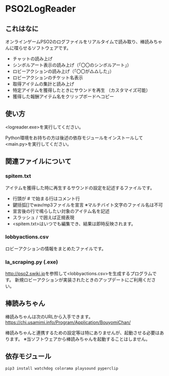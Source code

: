# PSO2LogReader

## これはなに

オンラインゲームPSO2のログファイルをリアルタイムで読み取り、棒読みちゃんに喋らせるソフトウェアです。

+ チャットの読み上げ
+ シンボルアート表示の読み上げ（「〇〇のシンボルアート」）
+ ロビーアクションの読み上げ（「〇〇が△△した」）
+ ロビーアクションのチケット名表示
+ 取得アイテムの集計と読み上げ
+ 特定アイテムを獲得したときにサウンドを再生 （カスタマイズ可能）
+ 獲得した報酬アイテム名をクリップボードへコピー

## 使い方

<logreader.exe>を実行してください。

Python環境をお持ちの方は後述の依存モジュールをインストールして<main.py>を実行してください。

## 関連ファイルについて

### spitem.txt

アイテムを獲得した時に再生するサウンドの設定を記述するファイルです。

+ 行頭が # で始まる行はコメント行
+ 鍵括弧[]でwav/mp3ファイルを宣言 ※マルチバイト文字のファイル名は不可
+ 宣言後の行で鳴らしたい対象のアイテム名を記述
+ スラッシュ / で囲えば正規表現
+ <spitem.txt>はいつでも編集でき、結果は即時反映されます。

### lobbyactions.csv

ロビーアクションの情報をまとめたファイルです。

### la_scraping.py (.exe)

<http://pso2.swiki.jp>を参照して<lobbyactions.csv>を生成するプログラムです。
新規ロビーアクションが実装されたときのアップデートにご利用ください。

## 棒読みちゃん

棒読みちゃんは次のURLから入手できます。
<https://chi.usamimi.info/Program/Application/BouyomiChan/>

棒読みちゃんと連携するための設定等は特にありませんが、起動させる必要はあります。
※当ソフトウェアから棒読みちゃんを起動することはしません。

## 依存モジュール

```
pip3 install watchdog colorama playsound pyperclip
```
